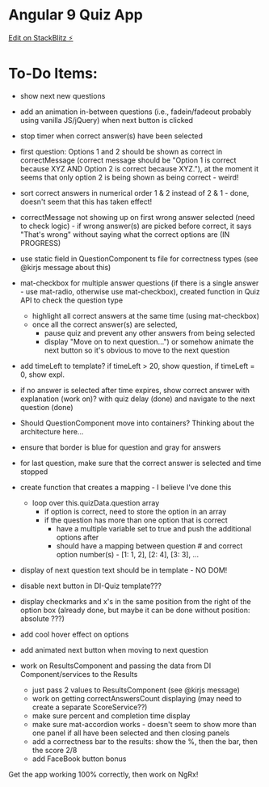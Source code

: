 # Angular 9 Quiz App

[Edit on StackBlitz ⚡️](https://stackblitz.com/edit/angular-9-quiz-app)

# To-Do Items:
- show next new questions
- add an animation in-between questions (i.e., fadein/fadeout probably using vanilla JS/jQuery) when next button is clicked
- stop timer when correct answer(s) have been selected

- first question: Options 1 and 2 should be shown as correct in correctMessage (correct message should be "Option 1 is correct because XYZ AND Option 2 is correct because XYZ."), at the moment it seems that only option 2 is being shown as being correct - weird!

- sort correct answers in numerical order 1 & 2 instead of 2 & 1 - done, doesn't seem that this has taken effect!
- correctMessage not showing up on first wrong answer selected (need to check logic) - if wrong answer(s) are picked before correct, it says "That's wrong" without saying what the correct options are (IN PROGRESS)

- use static field in QuestionComponent ts file for correctness types (see @kirjs message about this)

- mat-checkbox for multiple answer questions (if there is a single answer - use mat-radio, otherwise use mat-checkbox), created function in Quiz API to check the question type
	- highlight all correct answers at the same time (using mat-checkbox)
	- once all the correct answer(s) are selected,
		- pause quiz and prevent any other answers from being selected
		- display "Move on to next question...") or somehow animate the next button so it's obvious to move to the next question

- add timeLeft to template? if timeLeft > 20, show question, if timeLeft = 0, show expl.
- if no answer is selected after time expires, show correct answer with explanation (work on)? with quiz delay (done) and navigate to the next question (done)
- Should QuestionComponent move into containers? Thinking about the architecture here...
- ensure that border is blue for question and gray for answers
- for last question, make sure that the correct answer is selected and time stopped

- create function that creates a mapping - I believe I've done this
	- loop over this.quizData.question array
		- if option is correct, need to store the option in an array
		- if the question has more than one option that is correct
			- have a multiple variable set to true and push the additional options after
			- should have a mapping between question # and correct option number(s) - [1: 1, 2], [2: 4], [3: 3], ...
- display of next question text should be in template - NO DOM!
- disable next button in DI-Quiz template???
- display checkmarks and x's in the same position from the right of the option box (already done, but maybe it can be done without position: absolute ???)

- add cool hover effect on options
- add animated next button when moving to next question

- work on ResultsComponent and passing the data from DI Component/services to the Results
	- just pass 2 values to ResultsComponent (see @kirjs message)
	- work on getting correctAnswersCount displaying (may need to create a separate ScoreService??)
	- make sure percent and completion time display
	- make sure mat-accordion works - doesn't seem to show more than one panel if all have been selected and then closing panels
	- add a correctness bar to the results: show the %, then the bar, then the score 2/8
	- add FaceBook button bonus

Get the app working 100% correctly, then work on NgRx!
